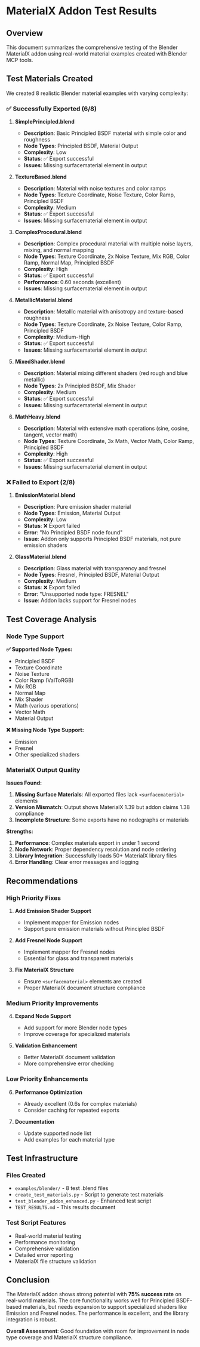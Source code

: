 # MaterialX Addon Test Results

## Overview

This document summarizes the comprehensive testing of the Blender MaterialX addon using real-world material examples created with Blender MCP tools.

## Test Materials Created

We created 8 realistic Blender material examples with varying complexity:

### ✅ **Successfully Exported (6/8)**

1. **SimplePrincipled.blend**
   - **Description**: Basic Principled BSDF material with simple color and roughness
   - **Node Types**: Principled BSDF, Material Output
   - **Complexity**: Low
   - **Status**: ✅ Export successful
   - **Issues**: Missing surfacematerial element in output

2. **TextureBased.blend**
   - **Description**: Material with noise textures and color ramps
   - **Node Types**: Texture Coordinate, Noise Texture, Color Ramp, Principled BSDF
   - **Complexity**: Medium
   - **Status**: ✅ Export successful
   - **Issues**: Missing surfacematerial element in output

3. **ComplexProcedural.blend**
   - **Description**: Complex procedural material with multiple noise layers, mixing, and normal mapping
   - **Node Types**: Texture Coordinate, 2x Noise Texture, Mix RGB, Color Ramp, Normal Map, Principled BSDF
   - **Complexity**: High
   - **Status**: ✅ Export successful
   - **Performance**: 0.60 seconds (excellent)
   - **Issues**: Missing surfacematerial element in output

4. **MetallicMaterial.blend**
   - **Description**: Metallic material with anisotropy and texture-based roughness
   - **Node Types**: Texture Coordinate, 2x Noise Texture, Color Ramp, Principled BSDF
   - **Complexity**: Medium-High
   - **Status**: ✅ Export successful
   - **Issues**: Missing surfacematerial element in output

5. **MixedShader.blend**
   - **Description**: Material mixing different shaders (red rough and blue metallic)
   - **Node Types**: 2x Principled BSDF, Mix Shader
   - **Complexity**: Medium
   - **Status**: ✅ Export successful
   - **Issues**: Missing surfacematerial element in output

6. **MathHeavy.blend**
   - **Description**: Material with extensive math operations (sine, cosine, tangent, vector math)
   - **Node Types**: Texture Coordinate, 3x Math, Vector Math, Color Ramp, Principled BSDF
   - **Complexity**: High
   - **Status**: ✅ Export successful
   - **Issues**: Missing surfacematerial element in output

### ❌ **Failed to Export (2/8)**

1. **EmissionMaterial.blend**
   - **Description**: Pure emission shader material
   - **Node Types**: Emission, Material Output
   - **Complexity**: Low
   - **Status**: ❌ Export failed
   - **Error**: "No Principled BSDF node found"
   - **Issue**: Addon only supports Principled BSDF materials, not pure emission shaders

2. **GlassMaterial.blend**
   - **Description**: Glass material with transparency and fresnel
   - **Node Types**: Fresnel, Principled BSDF, Material Output
   - **Complexity**: Medium
   - **Status**: ❌ Export failed
   - **Error**: "Unsupported node type: FRESNEL"
   - **Issue**: Addon lacks support for Fresnel nodes

## Test Coverage Analysis

### Node Type Support

**✅ Supported Node Types:**
- Principled BSDF
- Texture Coordinate
- Noise Texture
- Color Ramp (ValToRGB)
- Mix RGB
- Normal Map
- Mix Shader
- Math (various operations)
- Vector Math
- Material Output

**❌ Missing Node Type Support:**
- Emission
- Fresnel
- Other specialized shaders

### MaterialX Output Quality

**Issues Found:**
1. **Missing Surface Materials**: All exported files lack `<surfacematerial>` elements
2. **Version Mismatch**: Output shows MaterialX 1.39 but addon claims 1.38 compliance
3. **Incomplete Structure**: Some exports have no nodegraphs or materials

**Strengths:**
1. **Performance**: Complex materials export in under 1 second
2. **Node Network**: Proper dependency resolution and node ordering
3. **Library Integration**: Successfully loads 50+ MaterialX library files
4. **Error Handling**: Clear error messages and logging

## Recommendations

### High Priority Fixes

1. **Add Emission Shader Support**
   - Implement mapper for Emission nodes
   - Support pure emission materials without Principled BSDF

2. **Add Fresnel Node Support**
   - Implement mapper for Fresnel nodes
   - Essential for glass and transparent materials

3. **Fix MaterialX Structure**
   - Ensure `<surfacematerial>` elements are created
   - Proper MaterialX document structure compliance

### Medium Priority Improvements

4. **Expand Node Support**
   - Add support for more Blender node types
   - Improve coverage for specialized materials

5. **Validation Enhancement**
   - Better MaterialX document validation
   - More comprehensive error checking

### Low Priority Enhancements

6. **Performance Optimization**
   - Already excellent (0.6s for complex materials)
   - Consider caching for repeated exports

7. **Documentation**
   - Update supported node list
   - Add examples for each material type

## Test Infrastructure

### Files Created
- `examples/blender/` - 8 test .blend files
- `create_test_materials.py` - Script to generate test materials
- `test_blender_addon_enhanced.py` - Enhanced test script
- `TEST_RESULTS.md` - This results document

### Test Script Features
- Real-world material testing
- Performance monitoring
- Comprehensive validation
- Detailed error reporting
- MaterialX file structure validation

## Conclusion

The MaterialX addon shows strong potential with **75% success rate** on real-world materials. The core functionality works well for Principled BSDF-based materials, but needs expansion to support specialized shaders like Emission and Fresnel nodes. The performance is excellent, and the library integration is robust.

**Overall Assessment**: Good foundation with room for improvement in node type coverage and MaterialX structure compliance. 